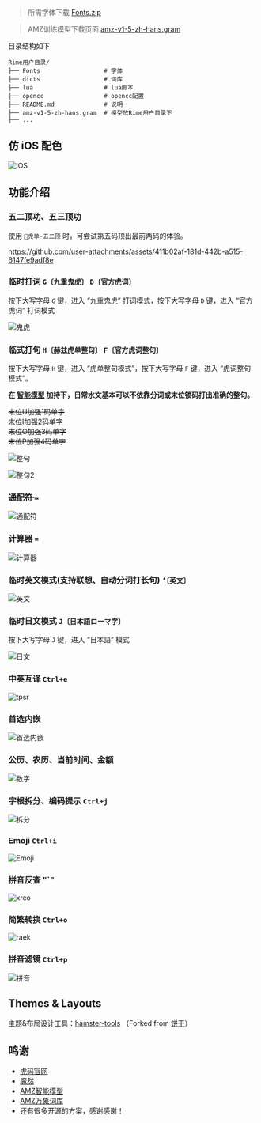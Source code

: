 > 所需字体下载
> [Fonts.zip](https://github.com/hertz-hwang/Rime-tiger_code/releases/download/Fonts/Fonts.zip)

> AMZ训练模型下载页面
> [amz-v1-5-zh-hans.gram](https://huggingface.co/hertz-hwang/amz-v1-5-zh-hans/)

目录结构如下

```
Rime用户目录/
├── Fonts                  # 字体
├── dicts                  # 词库
├── lua                    # lua脚本
├── opencc                 # opencc配置
├── README.md              # 说明
├── amz-v1-5-zh-hans.gram  # 模型放Rime用户目录下
├── ...
```

## 仿 iOS 配色

![iOS](/assets/iOS.jpg)

## 功能介绍

### 五二顶功、五三顶功

使用 `🐯虎单·五二顶` 时，可尝试第五码顶出最前两码的体验。

https://github.com/user-attachments/assets/411b02af-181d-442b-a515-6147fe9adf8e

### 临时打词 `G〔九重鬼虎〕` `D〔官方虎词〕`

按下大写字母 `G` 键，进入 “九重鬼虎” 打词模式，按下大写字母 `D` 键，进入 “官方虎词” 打词模式

![鬼虎](/assets/agzh.png)

### 临式打句 `H〔赫兹虎单整句〕` `F〔官方虎词整句〕`

按下大写字母 `H` 键，进入 “虎单整句模式”，按下大写字母 `F` 键，进入 “虎词整句模式”。

**在 [智能模型](https://github.com/amzxyz/RIME-LMDG) 加持下，日常水文基本可以不依靠分词或末位锁码打出准确的整句。**


~~末位U加强1码单字~~<br>
~~末位I加强2码单字~~<br>
~~末位O加强3码单字~~<br>
~~末位P加强4码单字~~<br>


![整句](/assets/xhgj.png)

![整句2](/assets/xhgj2.png)

### ~~通配符 `~`~~

![通配符](/assets/ktyv.png)

### 计算器 `=`

![计算器](/assets/snrq.png)

### 临时英文模式(支持联想、自动分词打长句) `‘〔英文〕`

![英文](/assets/lmvw.png)

### 临时日文模式 `J〔日本語ローマ字〕`

按下大写字母 `J` 键，进入 “日本語” 模式

![日文](/assets/orvw.png)

### 中英互译 `Ctrl+e`

![tpsr](/assets/tpsr.png)

### 首选内嵌

![首选内嵌](/assets/mjvz.gif)

### 公历、农历、当前时间、金额

![数字](/assets/pbwh.png)

### 字根拆分、编码提示 `Ctrl+j`

![拆分](/assets/chaifen.png)

### Emoji `Ctrl+i`

![Emoji](/assets/emoji.png)

### 拼音反查 "`"

![xreo](/assets/xreo.png)

### 简繁转换 `Ctrl+o`

![raek](/assets/raek.png)

### 拼音滤镜 `Ctrl+p`

![拼音](/assets/pinyin.png)

## Themes & Layouts

主题&布局设计工具：[hamster-tools](https://hertz-hwang.github.io/hamster-tools/) （Forked from [饼干](https://github.com/lost-melody/Lost-Melody.github.io)）

## 鸣谢

- [虎码官网](https://tiger-code.com/)
- [魔然](https://github.com/rimeinn/rime-moran)
- [AMZ智能模型](https://github.com/amzxyz/RIME-LMDG)
- [AMZ万象词库](https://github.com/amzxyz/rime_wanxiang)
- 还有很多开源的方案，感谢感谢！
